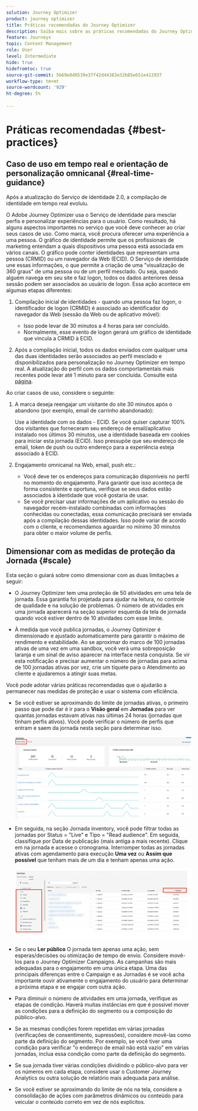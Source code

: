 ```yaml
---
solution: Journey Optimizer
product: journey optimizer
title: Práticas recomendadas do Journey Optimizer
description: Saiba mais sobre as práticas recomendadas do Journey Optimizer
feature: Journeys
topic: Content Management
role: User
level: Intermediate
hide: true
hidefromtoc: true
source-git-commit: 5b69e8d8539e37f42d44383e32b85e651e412937
workflow-type: tm+mt
source-wordcount: '929'
ht-degree: 5%

---
```


# Práticas recomendadas {#best-practices}

## Caso de uso em tempo real e orientação de personalização omnicanal {#real-time-guidance}

Após a atualização do Serviço de identidade 2.0, a compilação de identidade em tempo real evoluiu.

O Adobe Journey Optimizer usa o Serviço de identidade para mesclar perfis e personalizar experiências para o usuário. Como resultado, há alguns aspectos importantes no serviço que você deve conhecer ao criar seus casos de uso. Como marca, você procura oferecer uma experiência a uma pessoa. O gráfico de identidade permite que os profissionais de marketing entendam a quais dispositivos uma pessoa está associada em vários canais. O gráfico pode conter identidades que representam uma pessoa (CRMID) ou um navegador da Web (ECID). O Serviço de identidade une essas informações, o que permite a criação de uma &quot;visualização de 360 graus&quot; de uma pessoa ou de um perfil mesclado. Ou seja, quando alguém navega em seu site e faz logon, todos os dados anteriores dessa sessão podem ser associados ao usuário de logon. Essa ação acontece em algumas etapas diferentes:

1. Compilação inicial de identidades - quando uma pessoa faz logon, o identificador de logon (CRMID) é associado ao identificador do navegador da Web (sessão da Web ou de aplicativo móvel):

   * Isso pode levar de 30 minutos a 4 horas para ser concluído.
   * Normalmente, esse evento de logon gerará um gráfico de identidade que vincula a CRMID à ECID.

1. Após a compilação inicial, todos os dados enviados com qualquer uma das duas identidades serão associados ao perfil mesclado e disponibilizados para personalização no Journey Optimizer em tempo real. A atualização do perfil com os dados comportamentais mais recentes pode levar até 1 minuto para ser concluída. Consulte esta [página](https://experienceleague.adobe.com/docs/experience-platform/ingestion/streaming/overview.html?lang=pt-BR).

Ao criar casos de uso, considere o seguinte:

1. A marca deseja reengajar um visitante do site 30 minutos após o abandono (por exemplo, email de carrinho abandonado):

   Use a identidade com os dados - ECID. Se você quiser capturar 100% dos visitantes que forneceram seu endereço de email/aplicativo instalado nos últimos 30 minutos, use a identidade baseada em cookies para iniciar esta jornada (ECID). Isso pressupõe que seu endereço de email, token de push ou outro endereço para a experiência esteja associado à ECID.

1. Engajamento omnicanal na Web, email, push etc.:

   * Você deve ter os endereços para comunicação disponíveis no perfil no momento do engajamento. Para garantir que isso aconteça de forma consistente e oportuna, verifique se seus dados estão associados à identidade que você gostaria de usar.
   * Se você precisar usar informações de um aplicativo ou sessão do navegador recém-instalado combinadas com informações conhecidas ou conectadas, essa comunicação precisará ser enviada após a compilação dessas identidades. Isso pode variar de acordo com o cliente, e recomendamos aguardar no mínimo 30 minutos para obter o maior volume de perfis.

## Dimensionar com as medidas de proteção da Jornada {#scale}

Esta seção o guiará sobre como dimensionar com as duas limitações a seguir:

* O Journey Optimizer tem uma proteção de 50 atividades em uma tela de jornada. Essa garantia foi projetada para ajudar na leitura, no controle de qualidade e na solução de problemas. O número de atividades em uma jornada aparecerá na seção superior esquerda da tela de jornada quando você estiver dentro de 10 atividades com esse limite.

* À medida que você publica jornadas, o Journey Optimizer é dimensionado e ajustado automaticamente para garantir o máximo de rendimento e estabilidade. Ao se aproximar do marco de 100 jornadas ativas de uma vez em uma sandbox, você verá uma sobreposição laranja e um sinal de aviso aparecer na interface nesta conquista. Se vir esta notificação e precisar aumentar o número de jornadas para acima de 100 jornadas ativas por vez, crie um tíquete para o Atendimento ao cliente e ajudaremos a atingir suas metas.

Você pode adotar várias práticas recomendadas que o ajudarão a permanecer nas medidas de proteção e usar o sistema com eficiência.

* Se você estiver se aproximando do limite de jornadas ativas, o primeiro passo que pode dar é ir para o **Visão geral** em **Jornadas** para ver quantas jornadas estavam ativas nas últimas 24 horas (jornadas que tinham perfis ativos). Você pode verificar o número de perfis que entram e saem da jornada nesta seção para determinar isso.

  ![](assets/journey-guardrails2.png)

* Em seguida, na seção Jornada inventory, você pode filtrar todas as jornadas por Status = &quot;Live&quot; e Tipo = &quot;Read audience&quot;. Em seguida, classifique por Data de publicação (mais antiga a mais recente). Clique em na jornada e acesse o cronograma. Interromper todas as jornadas ativas com agendamento para execução **Uma vez** ou **Assim que possível** que tenham mais de um dia e tenham apenas uma ação.

  ![](assets/journey-guardrails1.png)

* Se o seu **Ler público** O jornada tem apenas uma ação, sem esperas/decisões ou otimização de tempo de envio. Considere movê-los para o Journey Optimizer Campaigns. As campanhas são mais adequadas para o engajamento em uma única etapa. Uma das principais diferenças entre o Campaign e as Jornadas é se você acha importante ouvir ativamente o engajamento do usuário para determinar a próxima etapa e se engajar com outra ação.
* Para diminuir o número de atividades em uma jornada, verifique as etapas de condição. Haverá muitas instâncias em que é possível mover as condições para a definição do segmento ou a composição do público-alvo.
* Se as mesmas condições forem repetidas em várias jornadas (verificações de consentimento, supressões), considere movê-las como parte da definição do segmento. Por exemplo, se você tiver uma condição para verificar &quot;o endereço de email não está vazio&quot; em várias jornadas, inclua essa condição como parte da definição do segmento.
* Se sua jornada tiver várias condições dividindo o público-alvo para ver os números em cada etapa, considere usar o Customer Journey Analytics ou outra solução de relatório mais adequada para análise.
* Se você estiver se aproximando do limite de nós na tela, considere a consolidação de ações com parâmetros dinâmicos ou conteúdo para veicular o conteúdo correto em vez de nós explícitos.



